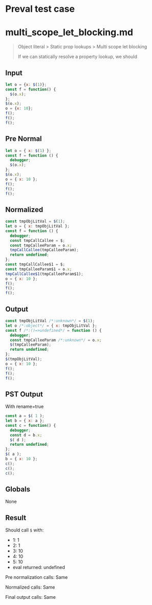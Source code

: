 # Preval test case

# multi_scope_let_blocking.md

> Object literal > Static prop lookups > Multi scope let blocking
>
> If we can statically resolve a property lookup, we should

## Input

`````js filename=intro
let o = {x: $(1)};
const f = function() {
  $(o.x);
};
$(o.x);
o = {x: 10};
f();
f();
f();
`````

## Pre Normal


`````js filename=intro
let o = { x: $(1) };
const f = function () {
  debugger;
  $(o.x);
};
$(o.x);
o = { x: 10 };
f();
f();
f();
`````

## Normalized


`````js filename=intro
const tmpObjLitVal = $(1);
let o = { x: tmpObjLitVal };
const f = function () {
  debugger;
  const tmpCallCallee = $;
  const tmpCalleeParam = o.x;
  tmpCallCallee(tmpCalleeParam);
  return undefined;
};
const tmpCallCallee$1 = $;
const tmpCalleeParam$1 = o.x;
tmpCallCallee$1(tmpCalleeParam$1);
o = { x: 10 };
f();
f();
f();
`````

## Output


`````js filename=intro
const tmpObjLitVal /*:unknown*/ = $(1);
let o /*:object*/ = { x: tmpObjLitVal };
const f /*:()=>undefined*/ = function () {
  debugger;
  const tmpCalleeParam /*:unknown*/ = o.x;
  $(tmpCalleeParam);
  return undefined;
};
$(tmpObjLitVal);
o = { x: 10 };
f();
f();
f();
`````

## PST Output

With rename=true

`````js filename=intro
const a = $( 1 );
let b = { x: a };
const c = function() {
  debugger;
  const d = b.x;
  $( d );
  return undefined;
};
$( a );
b = { x: 10 };
c();
c();
c();
`````

## Globals

None

## Result

Should call `$` with:
 - 1: 1
 - 2: 1
 - 3: 10
 - 4: 10
 - 5: 10
 - eval returned: undefined

Pre normalization calls: Same

Normalized calls: Same

Final output calls: Same
